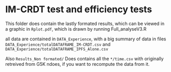 # IM-CRDT test and efficiency tests


This folder does contain the lastly formated results, which can be viewed in a graphic in `Rplot.pdf`, which is drawn by running Full_analyseV3.R

all data are contained in `DATA_Experience`, with a big summary of data in files `DATA_Experience/totalDATAFRAME_IM-CRDT.csv` and `DATA_Experience/totalDATAFRAME_IPFS_Alone.csv`

Also `Results_Non formated/` Does contains all the `*/time.csv` with originally retreived from G5K ndoes, if you want to recompute the data from it.
